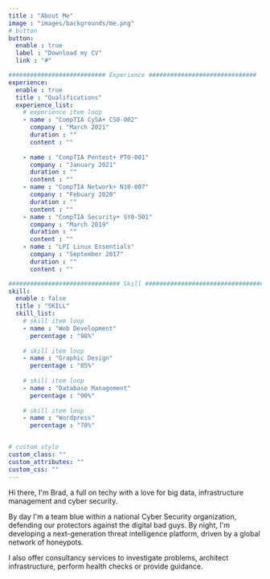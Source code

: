 ```yaml
---
title : "About Me"
image : "images/backgrounds/me.png"
# button
button:
  enable : true
  label : "Download my CV"
  link : "#"

########################### Experience ##############################
experience:
  enable : true
  title : "Qualifications"
  experience_list:
    # experience item loop
    - name : "CompTIA CySA+ CS0-002"
      company : "March 2021"
      duration : ""
      content : ""
      
    - name : "CompTIA Pentest+ PT0-001"
      company : "January 2021"
      duration : ""
      content : ""
    - name : "CompTIA Network+ N10-007"
      company : "Febuary 2020"
      duration : ""
      content : ""
    - name : "CompTIA Security+ SY0-501"
      company : "March 2019"
      duration : ""
      content : ""
    - name : "LPI Linux Essentials"
      company : "September 2017"
      duration : ""
      content : ""

############################### Skill #################################
skill:
  enable : false
  title : "SKILL"
  skill_list:
    # skill item loop
    - name : "Web Development"
      percentage : "98%"
      
    # skill item loop
    - name : "Graphic Design"
      percentage : "85%"
      
    # skill item loop
    - name : "Database Management"
      percentage : "90%"
      
    # skill item loop
    - name : "Wordpress"
      percentage : "70%"


# custom style
custom_class: "" 
custom_attributes: "" 
custom_css: ""
---
```


<p>Hi there, I'm Brad, a full on techy with a love for big data, infrastructure management and cyber security.</p>
<p>By day I'm a team blue within a national Cyber Security organization, defending our protectors against the digital bad guys. By night, I'm developing a next-generation threat intelligence platform, driven by a global network of honeypots.</p>
<p>I also offer consultancy services to investigate problems, architect infrastructure, perform health checks or provide guidance.</p>